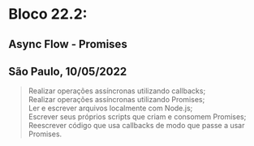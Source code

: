 # Bloco 22.2:

## Async Flow - Promises
## São Paulo, 10/05/2022

> Realizar operações assíncronas utilizando callbacks;\
> Realizar operações assíncronas utilizando Promises;\
> Ler e escrever arquivos localmente com Node.js;\
> Escrever seus próprios scripts que criam e consomem Promises;\
> Reescrever código que usa callbacks de modo que passe a usar Promises.
